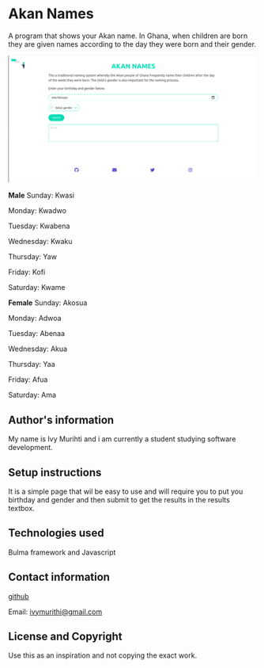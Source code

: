 # Akan Names
A program that shows your Akan name. In Ghana, when children are born they are given names according to the day they were born and their gender.

![Homepage image](./images/homepage.png)

**Male**
Sunday: Kwasi

Monday: Kwadwo

Tuesday: Kwabena

Wednesday: Kwaku

Thursday:  Yaw

Friday: Kofi

Saturday: Kwame

**Female**
Sunday: Akosua

Monday: Adwoa

Tuesday: Abenaa

Wednesday: Akua

Thursday:  Yaa

Friday: Afua

Saturday: Ama

## Author's information
My name is Ivy Murihti and i am currently a student studying software development.

## Setup instructions
It is a simple page that wil be easy to use and will require you to put you birthday and gender and then submit to get the results in the results textbox.

## Technologies used
Bulma framework and Javascript

## Contact information
[github](https://github.com/ivymmurithi)

Email: ivymurithi@gmail.com 

## License and Copyright
Use this as an inspiration and not copying the exact work.